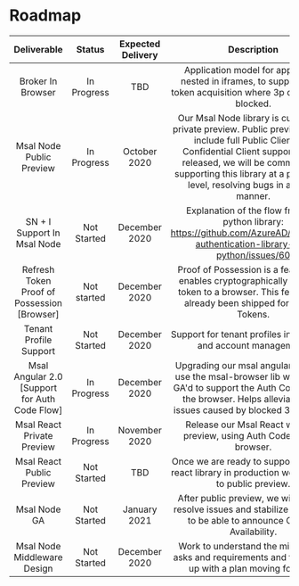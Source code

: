 # Roadmap

**Deliverable**|**Status**|**Expected Delivery**|**Description**
:-----:|:-----:|:-----:|:-----:
Broker In Browser |In Progress|TBD|Application model for application nested in iframes, to support silent token acquisition where 3p cookies are blocked. 
Msal Node Public Preview|In Progress|October 2020|Our Msal Node library is currently in private preview.  Public preview should include full Public Client and Confidential Client support.  When released, we will be committing to supporting this library at a production level, resolving bugs in a timely manner. 
SN + I Support In Msal Node |Not Started|December 2020|Explanation of the flow from our python library: https://github.com/AzureAD/microsoft-authentication-library-for-python/issues/60
Refresh Token Proof of Possession [Browser]|Not started|December 2020|Proof of Possession is a feature that enables cryptographically locking a token to a browser.  This feature has already been shipped for Access Tokens.
Tenant Profile Support |Not Started|December 2020|Support for tenant profiles in our cache and account management.
Msal Angular 2.0 [Support for Auth Code Flow]|In Progress|December 2020|Upgrading our msal angular library to use the msal-browser lib we recently GA'd to support the Auth Code Flow in the browser.  Helps alleviate some issues caused by blocked 3p cookies. 
Msal React Private Preview|In Progress|November 2020|Release our Msal React wrapper preview, using Auth Code Flow in browser. 
Msal React Public Preview|Not Started|TBD|Once we are ready to support our msal react library in production we will move to public preview. 
Msal Node GA|Not Started|January 2021|After public preview, we will work to resolve issues and stabilize the library to be able to announce General Availability. 
Msal Node Middleware Design|Not Started|December 2020|Work to understand the middleware asks and requirements and then come up with a plan moving forward. 
